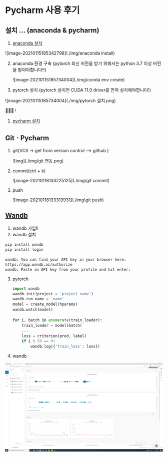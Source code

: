 # Pycharm 사용 후기



## 설치 ... (anaconda & pycharm)

1. [anaconda 설치](https://https://www.anaconda.com/products/individual#Downloads)

![image-20210115185342798](./img/anaconda install)

2. anaconda 환경 구축 (pytorch 최신 버전을 받기 위해서는 python 3.7 이상 버전을 받아야합니다!!) 

   ![image-20210115185734004](./img\conda env create)

3. pytorch 설치 (pytorch 설치전 CUDA 11.0 driver를 먼저 설치해야합니다!)

![image-20210115185734004](./img/pytorch 설치.png)



👏👏👏 !

1. [pycharm 설치](https://www.jetbrains.com/ko-kr/pycharm/download/#section=windows)



## GitㆍPycharm

1. git(VCS → get from version control --> github )

   ![img](./img/git 연동.png)

2. commit(ctrl + k)

   ![image-20210118133225125](./img\git commit)

3. push

   ![image-20210118133313931](./img\git push)

## [Wandb](https://wandb.ai)

1. wandb 가입!!
2. wandb 설치

```
pip install wandb
pip install login

wandb: You can find your API key in your browser here: https://app.wandb.ai/authorize
wandb: Paste an API key from your profile and hit enter:
```

3. pytorch

   ```python
   import wandb
   wandb.init(project = 'project name')
   wandb.run.name = 'name'
   model = create_model(hparams)
   wandb.watch(model)
   
   for i, batch in enumerate(train_loader):
       train_loader = model(batch)
       ...
       loss = criterion(pred, label)
       if i % 50 == 0:
           wandb.log({'train_loss': loss})
   ```

4. wandb

![image-20210118135737344](./img\wandb)

